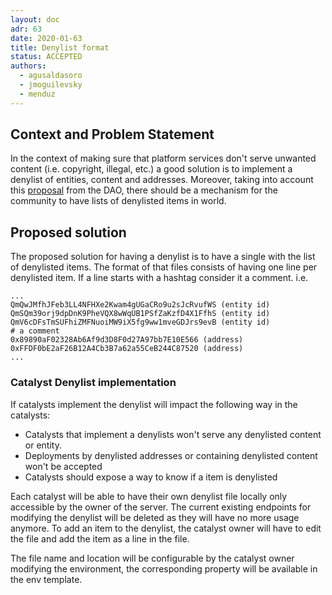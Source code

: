 ```yaml
---
layout: doc
adr: 63
date: 2020-01-63
title: Denylist format
status: ACCEPTED
authors:
  - agusaldasoro
  - jmoguilevsky
  - menduz
---
```


## Context and Problem Statement

In the context of making sure that platform services don't serve unwanted content (i.e. copyright, illegal, etc.) a good solution is to implement a denylist of entities, content and addresses. Moreover, taking into account this [proposal](https://governance.decentraland.org/proposal/?id=f68cd110-3e8c-11ec-be0c-afec86cba5e5) from the DAO, there should be a mechanism for the community to have lists of denylisted items in world.

## Proposed solution

The proposed solution for having a denylist is to have a single with the list of denylisted items. The format of that files consists of having one line per denylisted item. If a line starts with a hashtag consider it a comment.
i.e.

```
...
QmQwJMfhJFeb3LL4NFHXe2Kwam4gUGaCRo9u2sJcRvufWS (entity id)
QmSQm39orj9dpDnK9PheVQX8wWqUB1PSfZaKzfD4X1FfhS (entity id)
QmV6cDFsTmSUFhiZMFNuoiMW9iX5fg9ww1mveGDJrs9evB (entity id)
# a comment
0x89890aF02328Ab6Af9d3D8F0d27A97bb7E10E566 (address)
0xFFDF0bE2aF26B12A4Cb3B7a62a55CeB244C87520 (address)
...
```

### Catalyst Denylist implementation

If catalysts implement the denylist will impact the following way in the catalysts:

- Catalysts that implement a denylists won't serve any denylisted content or entity.
- Deployments by denylisted addresses or containing denylisted content won't be accepted
- Catalysts should expose a way to know if a item is denylisted

Each catalyst will be able to have their own denylist file locally only accessible by the owner of the server. The current existing endpoints for modifying the denylist will be deleted as they will have no more usage anymore. To add an item to the denylist, the catalyst owner will have to edit the file and add the item as a line in the file.

The file name and location will be configurable by the catalyst owner modifying the environment, the corresponding property will be available in the env template.
